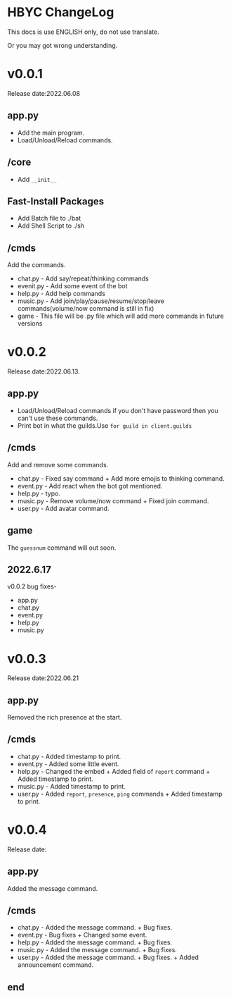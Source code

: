 # HBYC ChangeLog
This docs is use ENGLISH only, do not use translate.

Or you may got wrong understanding.

# v0.0.1
Release date:2022.06.08

## app.py
* Add the main program.
* Load/Unload/Reload commands.

## /core
* Add `__init__`

## Fast-Install Packages
* Add Batch file to ./bat
* Add Shell Script to ./sh

## /cmds
Add the commands.

* chat.py - Add say/repeat/thinking commands
* evenit.py - Add some event of the bot
* help.py - Add help commands
* music.py  - Add join/play/pause/resume/stop/leave commands(volume/now command is still in fix)
* game - This file will be .py file which will add more commands in future versions

# v0.0.2
Release date:2022.06.13.

## app.py
* Load/Unload/Reload commands if you don't have password then you can't use these commands.
* Print bot in what the guilds.Use `for guild in client.guilds`

## /cmds
Add and remove some commands.

* chat.py - Fixed say command + Add more emojis to thinking command.
* event.py - Add react when the bot got mentioned.
* help.py - typo.
* music.py  - Remove volume/now command + Fixed join command.
* user.py - Add avatar command.

## game
The `guessnum` command will out soon.

## 2022.6.17
v0.0.2 bug fixes-
* app.py
* chat.py
* event.py
* help.py
* music.py

# v0.0.3
Release date:2022.06.21

## app.py
Removed the rich presence at the start.

## /cmds
* chat.py - Added timestamp to print.
* event.py - Added some little event.
* help.py - Changed the embed + Added field of `report` command + Added timestamp to print.
* music.py - Added timestamp to print.
* user.py - Added `report`, `presence`, `ping` commands + Added timestamp to print.

# v0.0.4
Release date:

## app.py
Added the message command.

## /cmds
* chat.py - Added the message command. + Bug fixes.
* event.py - Bug fixes + Changed some event.
* help.py - Added the message command. + Bug fixes.
* music.py - Added the message command. + Bug fixes.
* user.py - Added the message command. + Bug fixes. + Added announcement command.

## end
